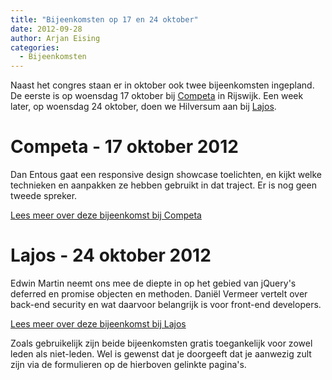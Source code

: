 ```yaml
---
title: "Bijeenkomsten op 17 en 24 oktober"
date: 2012-09-28
author: Arjan Eising
categories: 
  - Bijeenkomsten
---
```

Naast het congres staan er in oktober ook twee bijeenkomsten ingepland. De eerste is op woensdag 17 oktober bij [Competa](http://competa.com) in Rijswijk. Een week later, op woensdag 24 oktober, doen we Hilversum aan bij [Lajos](http://lajos.nl).

# Competa - 17 oktober 2012

Dan Entous gaat een responsive design showcase toelichten, en kijkt welke technieken en aanpakken ze hebben gebruikt in dat traject. Er is nog geen tweede spreker.

[Lees meer over deze bijeenkomst bij Competa](/bijeenkomsten/2012/competa)

# Lajos - 24 oktober 2012

Edwin Martin neemt ons mee de diepte in op het gebied van jQuery's deferred en promise objecten en methoden. Daniël Vermeer vertelt over back-end security en wat daarvoor belangrijk is voor front-end developers.

[Lees meer over deze bijeenkomst bij Lajos](/bijeenkomsten/2012/lajos)

Zoals gebruikelijk zijn beide bijeenkomsten gratis toegankelijk voor zowel leden als niet-leden. Wel is gewenst dat je doorgeeft dat je aanwezig zult zijn via de formulieren op de hierboven gelinkte pagina's.
